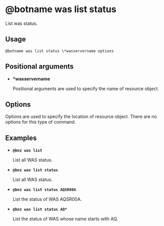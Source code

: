 # @botname was list status

List was status.

## Usage

`@botname was list status \*wasservername options`

## Positional arguments

-   **\*wasservername**

    Positional arguments are used to specify the name of resource object.


## Options

Options are used to specify the location of resource object. There are no options for this type of command.

## Examples

-   **`@bnz was list`**

    List all WAS status.

-   **`@bnz was list status`**

    List all WAS status.

-   **`@bnz was list status AQSR00A`**

    List the status of WAS AQSR00A.

-   **`@bnz was list status AQ*`**

    List the status of WAS whose name starts with AQ.


